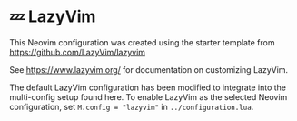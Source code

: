 # 💤 LazyVim

This Neovim configuration was created using the starter template from
https://github.com/LazyVim/lazyvim

See https://www.lazyvim.org/ for documentation on customizing LazyVim.

The default LazyVim configuration has been modified to integrate into
the multi-config setup found here. To enable LazyVim as the selected
Neovim configuration, set `M.config = "lazyvim"` in `../configuration.lua`.
